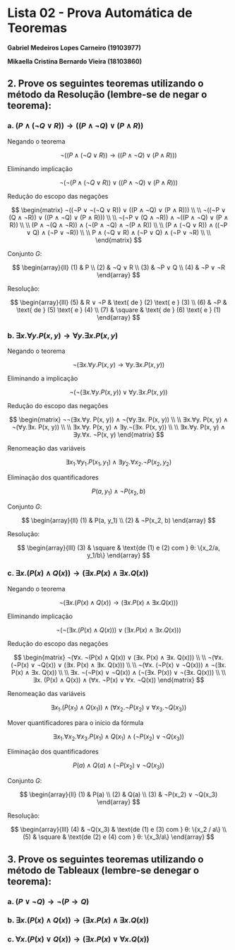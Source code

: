 # Lista 02 - Prova Automática de Teoremas

**Gabriel Medeiros Lopes Carneiro (19103977)**

**Mikaella Cristina Bernardo Vieira (18103860)**

## 2. Prove os seguintes teoremas utilizando o método da Resolução (lembre-se de negar o teorema):

### a. $(P ∧ (¬Q ∨ R)) → ((P ∧ ¬Q) ∨ (P ∧ R))$

Negando o teorema

$$
¬((P ∧ (¬Q ∨ R)) \to ((P ∧ ¬Q) ∨ (P ∧ R)))
$$

Eliminando implicação

$$
¬(¬(P ∧ (¬Q ∨ R)) ∨ ((P ∧ ¬Q) ∨ (P ∧ R)))
$$

Redução do escopo das negações

$$
\begin{matrix}
¬((¬P ∨ ¬(¬Q ∨ R)) ∨ ((P ∧ ¬Q) ∨ (P ∧ R))) \\ \\
¬((¬P ∨ (Q ∧ ¬R)) ∨ ((P ∧ ¬Q) ∨ (P ∧ R))) \\ \\
¬(¬P ∨ (Q ∧ ¬R)) ∧ ¬((P ∧ ¬Q) ∨ (P ∧ R)) \\ \\
(P ∧ ¬(Q ∧ ¬R)) ∧ (¬(P ∧ ¬Q) ∧ ¬(P ∧ R)) \\ \\
(P ∧ (¬Q ∨ R)) ∧ ((¬P ∨ Q) ∧ (¬P ∨ ¬R)) \\ \\
P ∧ (¬Q ∨ R) ∧ (¬P ∨ Q) ∧ (¬P ∨ ¬R) \\ \\
\end{matrix}
$$

Conjunto $G$:

$$
\begin{array}{ll}
(1)     &   P \\
(2)     &   ¬Q ∨ R \\
(3)     &   ¬P ∨ Q \\
(4)     &   ¬P ∨ ¬R
\end{array}
$$

Resolução:

$$
\begin{array}{lll}
(5)     &   R ∨ ¬P   & \text{ de } (2) \text{ e } (3) \\
(6)     &   ¬P          & \text{ de } (5) \text{ e } (4) \\
(7)     &   \square         & \text{ de } (6) \text{ e } (1)
\end{array}
$$

### b. $∃x.∀y. P(x, y) → ∀y.∃x. P(x, y)$

Negando o teorema

$$
¬(∃x.∀y. P(x, y) → ∀y.∃x. P(x, y))
$$

Eliminando a implicação

$$
¬(¬(∃x.∀y. P(x, y)) ∨ ∀y.∃x. P(x, y))
$$

Redução do escopo das negações

$$
\begin{matrix}
¬¬(∃x.∀y. P(x, y)) ∧ ¬(∀y.∃x. P(x, y)) \\ \\
∃x.∀y. P(x, y) ∧ ¬(∀y.∃x. P(x, y)) \\ \\
∃x.∀y. P(x, y) ∧ ∃y.¬(∃x. P(x, y)) \\ \\
∃x.∀y. P(x, y) ∧ ∃y.∀x. ¬P(x, y)
\end{matrix}
$$

Renomeação das variáveis

$$
∃x_1.∀y_1. P(x_1, y_1) ∧ ∃y_2.∀x_2. ¬P(x_2, y_2)
$$

Eliminação dos quantificadores

$$
P(a, y_1) ∧ ¬P(x_2, b)
$$

Conjunto $G$:

$$
\begin{array}{ll}
(1)     &   P(a, y_1)   \\
(2)     &   ¬P(x_2, b) 
\end{array}
$$

Resolução:

$$
\begin{array}{lll}
(3)     &   \square     &   \text{de (1) e (2) com } θ: \{x_2/a, y_1/b\}    
\end{array}
$$

### c. $∃x. (P(x) ∧ Q(x)) → (∃x. P(x) ∧ ∃x. Q(x))$

Negando o teorema

$$
¬(\exists x. (P(x) ∧ Q(x)) \to (∃ x. P(x) ∧ \exists x. Q(x)))
$$

Eliminando implicação

$$
¬(¬(\exists x. (P(x) ∧ Q(x))) ∨ (∃ x. P(x) ∧ \exists x. Q(x)))
$$

Redução do escopo das negações

$$
\begin{matrix}
¬(∀x. ¬(P(x) ∧ Q(x)) ∨ (∃x. P(x) ∧ ∃x. Q(x))) \\ \\
¬(∀x. (¬P(x) ∨ ¬Q(x)) ∨ (∃x. P(x) ∧ ∃x. Q(x))) \\ \\
¬(∀x. (¬P(x) ∨ ¬Q(x))) ∧ ¬(∃x. P(x) ∧ ∃x. Q(x)) \\ \\
∃x. ¬(¬P(x) ∨ ¬Q(x)) ∧ (¬(∃x. P(x)) ∨ ¬(∃x. Q(x))) \\ \\
∃x. (P(x) ∧ Q(x)) ∧ (∀x. ¬P(x) ∨ ∀x. ¬Q(x))
\end{matrix}
$$

Renomeação das variáveis    

$$
∃x_1. (P(x_1) ∧ Q(x_1)) ∧ (∀x_2. ¬P(x_2) ∨ ∀x_3. ¬Q(x_3))
$$

Mover quantificadores para o início da fórmula

$$
∃x_1.∀x_2.∀x_3. P(x_1) ∧ Q(x_1) ∧ (¬P(x_2) ∨ ¬Q(x_3))
$$

Eliminação dos quantificadores

$$
P(a) ∧ Q(a) ∧ (¬P(x_2) ∨ ¬Q(x_3))
$$

Conjunto $G$:

$$
\begin{array}{ll}
(1)     &   P(a)                \\
(2)     &   Q(a)                \\
(3)     &   ¬P(x_2) ∨ ¬Q(x_3) 
\end{array}
$$

Resolução:

$$
\begin{array}{lll}
(4)     &   ¬Q(x_3)   &   \text{de (1) e (3) com } θ: \{x_2 / a\} \\
(5)     &   \square   &   \text{de (2) e (4) com } θ: \{x_3/a\}
\end{array}
$$

## 3. Prove os seguintes teoremas utilizando o método de Tableaux (lembre-se denegar o teorema):

### a. $(P ∨ ¬Q) → ¬(P → Q)$


### b. $∃x.(P(x) ∧ Q(x)) → (∃x. P(x) ∧ ∃x. Q(x))$


### c. $∀x.(P(x) ∨ Q(x)) → (∃x. P(x) ∨ ∀x. Q(x))$